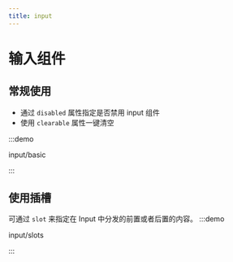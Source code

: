 ```yaml
---
title: input
---
```


# 输入组件

## 常规使用

- 通过 `disabled` 属性指定是否禁用 input 组件
- 使用 `clearable` 属性一键清空

:::demo

input/basic

:::

## 使用插槽

可通过 `slot` 来指定在 Input 中分发的前置或者后置的内容。
:::demo

input/slots

:::
